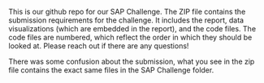 ﻿This is our github repo for our SAP Challenge. The ZIP file contains the submission requirements for the challenge. It includes the report, data visualizations (which are embedded in the report), and the code files. The code files are numbered, which reflect the order in which they should be looked at. Please reach out if there are any questions!

There was some confusion about the submission, what you see in the zip file contains the exact same files in the SAP Challenge folder.